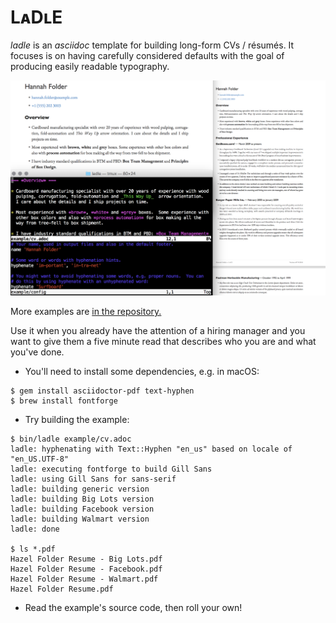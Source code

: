 # LᴀDʟE

_ladle_ is an _asciidoc_ template for building long-form CVs / résumés.
It focuses is on having carefully considered defaults with the goal of
producing easily readable typography.

![Example of source and output](https://github.com/edwardspeyer/ladle/blob/master/example/output/screenshot.png)

More examples are [in the repository.](https://github.com/edwardspeyer/ladle/tree/master/example/output)

Use it when you already have the attention of a hiring manager and you want
to give them
a five minute read that describes who you are and what you've done.

* You'll need to install some dependencies, e.g. in macOS:

```
$ gem install asciidoctor-pdf text-hyphen
$ brew install fontforge
```

* Try building the example:

```
$ bin/ladle example/cv.adoc
ladle: hyphenating with Text::Hyphen "en_us" based on locale of "en_US.UTF-8"
ladle: executing fontforge to build Gill Sans
ladle: using Gill Sans for sans-serif
ladle: building generic version
ladle: building Big Lots version
ladle: building Facebook version
ladle: building Walmart version
ladle: done

$ ls *.pdf
Hazel Folder Resume - Big Lots.pdf
Hazel Folder Resume - Facebook.pdf
Hazel Folder Resume - Walmart.pdf
Hazel Folder Resume.pdf
```

* Read the example's source code, then roll your own!
